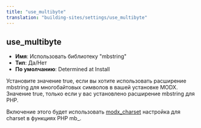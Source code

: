 ```yaml
---
title: "use_multibyte"
translation: "building-sites/settings/use_multibyte"
---
```


## use_multibyte

-   **Имя**: Использовать библиотеку "mbstring"
-   **Тип**: Да/Нет
-   **По умолчанию**: Determined at Install

Установите значение true, если вы хотите использовать расширение mbstring для многобайтовых символов в вашей установке MODX. Значение true, только если у вас установлено расширение mbstring для PHP.

Включение этого будет использовать [modx_charset](building-sites/settings/modx_charset "modx_charset") настройка для charset в функциях PHP mb\_.
